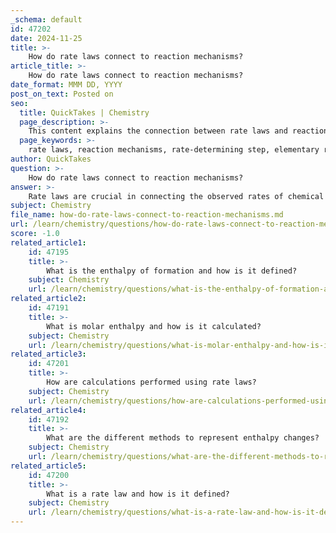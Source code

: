 ```yaml
---
_schema: default
id: 47202
date: 2024-11-25
title: >-
    How do rate laws connect to reaction mechanisms?
article_title: >-
    How do rate laws connect to reaction mechanisms?
date_format: MMM DD, YYYY
post_on_text: Posted on
seo:
  title: QuickTakes | Chemistry
  page_description: >-
    This content explains the connection between rate laws and reaction mechanisms in chemistry, detailing how rate laws are derived from reaction mechanisms, their relation to rate-determining steps, and the importance of experimental validation.
  page_keywords: >-
    rate laws, reaction mechanisms, rate-determining step, elementary reactions, experimental validation, concentration independence, chemical kinetics, molecular events, stoichiometry
author: QuickTakes
question: >-
    How do rate laws connect to reaction mechanisms?
answer: >-
    Rate laws are crucial in connecting the observed rates of chemical reactions to the underlying reaction mechanisms. A rate law is a mathematical expression that relates the rate of a reaction to the concentrations of the reactants. It is typically determined experimentally and can provide insights into the sequence of events that occur at the molecular level during a reaction.\n\nThe relationship between rate laws and reaction mechanisms can be summarized as follows:\n\n1. **Rate-Determining Step**: In a multi-step reaction mechanism, one step is often slower than the others and is termed the rate-determining step. The rate law for the overall reaction is derived from this slowest step. This means that the rate law reflects the concentrations of the reactants involved in the rate-determining step, while the contributions of faster steps may not be directly included.\n\n2. **Elementary Reactions**: For elementary reactions, the rate law can be directly written based on the stoichiometry of the reaction. The order of the reaction corresponds to the molecularity of the elementary step. For example, if an elementary reaction involves two molecules colliding, it is second order with respect to those reactants.\n\n3. **Experimental Validation**: Chemists experimentally determine rate laws and then propose reaction mechanisms. If the rate law derived from a proposed mechanism does not match the experimentally determined rate law, the mechanism is deemed incorrect. This iterative process helps refine our understanding of the reaction pathway.\n\n4. **Concentration Independence**: In some cases, a reactant may be involved in the reaction mechanism but does not appear in the rate law. This can occur if the concentration of that reactant does not affect the rate of the rate-determining step, often due to it being in a fast equilibrium step prior to the rate-determining step.\n\n5. **Example**: Consider a reaction mechanism involving two steps:\n   - Step 1 (fast): $ \text{NO} + \text{Cl}_2 \rightleftharpoons \text{NOCl}_2 $\n   - Step 2 (slow): $ \text{NOCl}_2 + \text{NO} \rightarrow 2\text{NOCl} $\n\n   The overall reaction can be derived by adding these steps, and the rate law can be determined from the slow step, leading to a rate law that reflects the concentrations of the reactants involved in that step.\n\nIn summary, rate laws provide a bridge between the macroscopic observation of reaction rates and the microscopic details of reaction mechanisms. By analyzing the rate laws, chemists can infer the sequence of molecular events that lead to product formation, thereby enhancing our understanding of chemical kinetics.
subject: Chemistry
file_name: how-do-rate-laws-connect-to-reaction-mechanisms.md
url: /learn/chemistry/questions/how-do-rate-laws-connect-to-reaction-mechanisms
score: -1.0
related_article1:
    id: 47195
    title: >-
        What is the enthalpy of formation and how is it defined?
    subject: Chemistry
    url: /learn/chemistry/questions/what-is-the-enthalpy-of-formation-and-how-is-it-defined
related_article2:
    id: 47191
    title: >-
        What is molar enthalpy and how is it calculated?
    subject: Chemistry
    url: /learn/chemistry/questions/what-is-molar-enthalpy-and-how-is-it-calculated
related_article3:
    id: 47201
    title: >-
        How are calculations performed using rate laws?
    subject: Chemistry
    url: /learn/chemistry/questions/how-are-calculations-performed-using-rate-laws
related_article4:
    id: 47192
    title: >-
        What are the different methods to represent enthalpy changes?
    subject: Chemistry
    url: /learn/chemistry/questions/what-are-the-different-methods-to-represent-enthalpy-changes
related_article5:
    id: 47200
    title: >-
        What is a rate law and how is it defined?
    subject: Chemistry
    url: /learn/chemistry/questions/what-is-a-rate-law-and-how-is-it-defined
---
```


&nbsp;